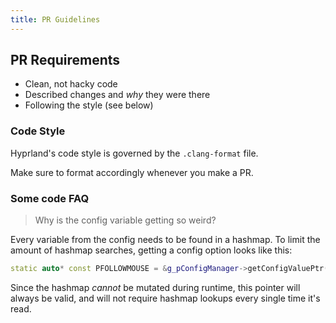 ```yaml
---
title: PR Guidelines
---
```


## PR Requirements

- Clean, not hacky code
- Described changes and _why_ they were there
- Following the style (see below)

### Code Style

Hyprland's code style is governed by the `.clang-format` file.

Make sure to format accordingly whenever you make a PR.

### Some code FAQ

> Why is the config variable getting so weird?

Every variable from the config needs to be found in a hashmap. To limit the
amount of hashmap searches, getting a config option looks like this:

```cpp
static auto* const PFOLLOWMOUSE = &g_pConfigManager->getConfigValuePtr("input:follow_mouse")->intValue;
```

Since the hashmap _cannot_ be mutated during runtime, this pointer will always
be valid, and will not require hashmap lookups every single time it's read.
